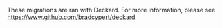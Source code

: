 These migrations are ran with Deckard.
For more information, please see https://www.github.com/bradcypert/deckard
